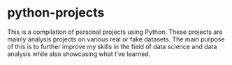# python-projects
This is a compilation of personal projects using Python.
These projects are mainly analysis projects on various real or fake datasets.
The main purpose of this is to further improve my skills in the field of data science and data analysis while also showcasing what I've learned.
